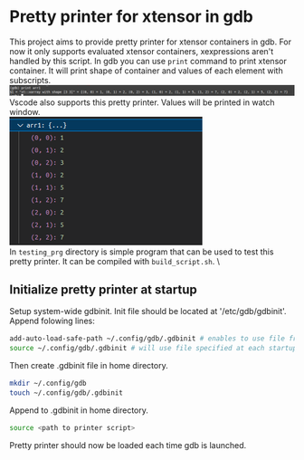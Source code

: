 # Pretty printer for xtensor in gdb

This project aims to provide pretty printer for xtensor containers in gdb. For now it only supports evaluated xtensor containers, xexpressions aren't handled by this script.
In gdb you can use `print` command to print xtensor container. It will print shape of container and values of each element with subscripts. \
![GDB in terminal](./pictures/gdb_output.png) \
Vscode also supports this pretty printer. Values will be printed in watch window. \
![Vscode watch window](./pictures/vscode_output.png) \
In `testing_prg` directory is simple program that can be used to test this pretty printer. It can be compiled with `build_script.sh`. \

## Initialize pretty printer at startup

Setup system-wide gdbinit. Init file should be located at '/etc/gdb/gdbinit'.
Append folowing lines:

``` bash
add-auto-load-safe-path ~/.config/gdb/.gdbinit # enables to use file from other location
source ~/.config/gdb/.gdbinit # will use file specified at each startup
```

Then create .gdbinit file in home directory.

``` bash
mkdir ~/.config/gdb
touch ~/.config/gdb/.gdbinit
```

Append to .gdbinit in home directory.

``` bash
source <path to printer script>
```

Pretty printer should now be loaded each time gdb is launched.
